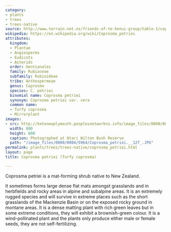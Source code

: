```yaml
---
category:
- plants
- trees
- trees-native
source: http://www.terrain.net.nz/friends-of-te-henui-group/table-1/coprosma-petriei-turfy-coprosma.html
wikipedia: https://en.wikipedia.org/wiki/Coprosma_petriei
attributes:
  kingdom:
  - Plantae
  - Angiosperms
  - Eudicots
  - Asterids
  order: Gentianales
  family: Rubiaceae
  subfamily: Rubioideae
  tribe: Anthospermeae
  genus: Coprosma
  species: C. petriei
  binomial name: Coprosma petriei
  synonym: Coprosma petriei var. vera
  common name:
  - Turfy coprosma
  - Mirrorplant
images:
- src: http://ketenewplymouth.peoplesnetworknz.info/image_files/0000/0004/5964/Coprosma_petriei.__127_.JPG
  width: 800
  height: 600
  caption: Photographed at Otari Wilton Bush Reserve
  path: "/image_files/0000/0004/5964/Coprosma_petriei.__127_.JPG"
permalink: plants/trees/trees-native/coprosma_petriei.html
layout: page
title: Coprosma petriei (Turfy coprosma)

---
```

Coprosma petriei is a mat-forming shrub native to New Zealand.

It sometimes forms large dense flat mats amongst grasslands and in herbfields and rocky areas in alpine and subalpine areas. It is an extremely rugged species and will survive in extreme places such as the short grasslands of the Mackenzie Basin or on the exposed rocky ground in montane areas.
It is a dense matting plant with rich green leaves but in some extreme conditions, they will exhibit a brownish-green colour. It is a wind-pollinated plant and the plants only produce either male or female seeds, they are not self-fertilizing.
